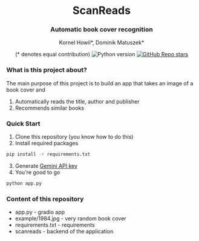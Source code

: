 <div align="center">
<h1> ScanReads </h1>
<h3> Automatic book cover recognition </h3>
Kornel Howil*, Dominik Matuszek*

(* denotes equal contribution)
![Python version](https://img.shields.io/badge/python-3.10+-important
) [![GitHub Repo stars](https://img.shields.io/github/stars/kornelhowil/ScanReads.svg?style=social&label=Star&maxAge=60)](https://github.com/kornelhowil/ScanReads)
</div>

### What is this project about?
The main purpose of this project is to build an app that takes an image of a book cover and
1. Automatically reads the title, author and publisher
2. Recommends similar books


### Quick Start
1. Clone this repository (you know how to do this)
2. Install required packages
```bash
pip install -r requirements.txt
```
3. Generate [Gemini API key](https://aistudio.google.com/apikey)
4. You're good to go
```bash
python app.py
```

### Content of this repository
- <span>app.py<span> - gradio app
- example/1984.jpg - very random book cover
- requirements.txt - requirements
- scanreads - backend of the application




